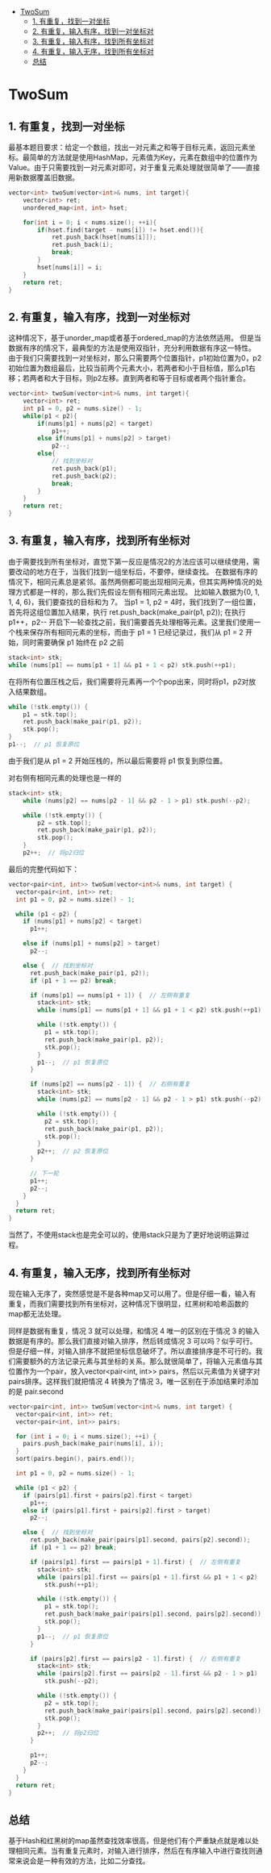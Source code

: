 <!-- TOC -->

- [TwoSum](#twosum)
    - [1. 有重复，找到一对坐标](#1-有重复找到一对坐标)
    - [2. 有重复，输入有序，找到一对坐标对](#2-有重复输入有序找到一对坐标对)
    - [3. 有重复，输入有序，找到所有坐标对](#3-有重复输入有序找到所有坐标对)
    - [4. 有重复，输入无序，找到所有坐标对](#4-有重复输入无序找到所有坐标对)
    - [总结](#总结)

<!-- /TOC -->
# TwoSum
## 1. 有重复，找到一对坐标
最基本题目要求：给定一个数组，找出一对元素之和等于目标元素，返回元素坐标。最简单的方法就是使用HashMap，元素值为Key，元素在数组中的位置作为Value。由于只需要找到一对元素对即可，对于重复元素处理就很简单了——直接用新数据覆盖旧数据。
```c++
vector<int> twoSum(vector<int>& nums, int target){
    vector<int> ret;
    unordered_map<int, int> hset;

    for(int i = 0; i < nums.size(); ++i){
        if(hset.find(target - nums[i]) != hset.end()){
            ret.push_back(hset[nums[i]]);
            ret.push_back(i);
            break;
        }
        hset[nums[i]] = i;
    }
    return ret;
}
```
## 2. 有重复，输入有序，找到一对坐标对
这种情况下，基于unorder_map或者基于ordered_map的方法依然适用。
但是当数据有序的情况下，最典型的方法是使用双指针，充分利用数据有序这一特性。
由于我们只需要找到一对坐标对，那么只需要两个位置指针，p1初始位置为0，p2初始位置为数组最后，比较当前两个元素大小，若两者和小于目标值，那么p1右移；若两者和大于目标，则p2左移。直到两者和等于目标或者两个指针重合。
```c++
vector<int> twoSum(vector<int>& nums, int target){
    vector<int> ret;
    int p1 = 0, p2 = nums.size() - 1;
    while(p1 < p2){
        if(nums[p1] + nums[p2] < target)
            p1++;
        else if(nums[p1] + nums[p2] > target)
            p2--;
        else{
            // 找到坐标对
            ret.push_back(p1);
            ret.push_back(p2);
            break;
        }
    }
    return ret;
}
```
## 3. 有重复，输入有序，找到所有坐标对
由于需要找到所有坐标对，直觉下第一反应是情况2的方法应该可以继续使用，需要改动的地方在于，当我们找到一组坐标后，不要停，继续查找。
在数据有序的情况下，相同元素总是紧邻。虽然两侧都可能出现相同元素，但其实两种情况的处理方式都是一样的，那么我们先假设左侧有相同元素出现。
比如输入数据为{0, 1, 1, 4, 6}，我们要查找的目标和为 7。
当p1 = 1, p2 = 4时，我们找到了一组位置，首先将这组位置加入结果，执行 ret.push_back(make_pair(p1, p2));
在执行 p1++，p2-- 开启下一轮查找之前，我们需要首先处理相等元素。这里我们使用一个栈来保存所有相同元素的坐标，而由于 p1 = 1 已经记录过，我们从 p1 = 2 开始，同时需要确保 p1 始终在 p2 之前
```c++
stack<int> stk;
while (nums[p1] == nums[p1 + 1] && p1 + 1 < p2) stk.push(++p1);
```
在将所有位置压栈之后，我们需要将元素再一个个pop出来，同时将p1，p2对放入结果数组。
```c++
while (!stk.empty()) {
    p1 = stk.top();
    ret.push_back(make_pair(p1, p2));
    stk.pop();
}
p1--;  // p1 恢复原位
```
由于我们是从 p1 = 2 开始压栈的，所以最后需要将 p1 恢复到原位置。

对右侧有相同元素的处理也是一样的
```c++
stack<int> stk;
    while (nums[p2] == nums[p2 - 1] && p2 - 1 > p1) stk.push(--p2);

    while (!stk.empty()) {
        p2 = stk.top();
        ret.push_back(make_pair(p1, p2));
        stk.pop();
    }
    p2++;  // 将p2归位
```
最后的完整代码如下：
```c++
vector<pair<int, int>> twoSum(vector<int>& nums, int target) {
  vector<pair<int, int>> ret;
  int p1 = 0, p2 = nums.size() - 1;

  while (p1 < p2) {
    if (nums[p1] + nums[p2] < target)
      p1++;

    else if (nums[p1] + nums[p2] > target)
      p2--;

    else {  // 找到坐标对
      ret.push_back(make_pair(p1, p2));
      if (p1 + 1 == p2) break;

      if (nums[p1] == nums[p1 + 1]) {  // 左侧有重复
        stack<int> stk;
        while (nums[p1] == nums[p1 + 1] && p1 + 1 < p2) stk.push(++p1);

        while (!stk.empty()) {
          p1 = stk.top();
          ret.push_back(make_pair(p1, p2));
          stk.pop();
        }
        p1--;  // p1 恢复原位
      }

      if (nums[p2] == nums[p2 - 1]) {  // 右侧有重复
        stack<int> stk;
        while (nums[p2] == nums[p2 - 1] && p2 - 1 > p1) stk.push(--p2);

        while (!stk.empty()) {
          p2 = stk.top();
          ret.push_back(make_pair(p1, p2));
          stk.pop();
        }
        p2++;  // p2 恢复原位
      }

      // 下一轮
      p1++;
      p2--;
    }
  }
  return ret;
}
```
当然了，不使用stack也是完全可以的，使用stack只是为了更好地说明运算过程。

## 4. 有重复，输入无序，找到所有坐标对
现在输入无序了，突然感觉是不是各种map又可以用了。但是仔细一看，输入有重复，而我们需要找到所有坐标对，这种情况下很明显，红黑树和哈希函数的map都无法处理。

同样是数据有重复，情况 3 就可以处理，和情况 4 唯一的区别在于情况 3 的输入数据是有序的。那么我们直接对输入排序，然后转成情况 3 可以吗？似乎可行。但是仔细一样，对输入排序不就把坐标信息破坏了。所以直接排序是不可行的。我们需要额外的方法记录元素与其坐标的关系。那么就很简单了，将输入元素值与其位置作为一个pair，放入vector<pair<int, int>> pairs，然后以元素值为关键字对pairs排序。这样我们就把情况 4 转换为了情况 3，唯一区别在于添加结果时添加的是 pair.second
```c++
vector<pair<int, int>> twoSum(vector<int>& nums, int target) {
  vector<pair<int, int>> ret;
  vector<pair<int, int>> pairs;

  for (int i = 0; i < nums.size(); ++i) {
    pairs.push_back(make_pair(nums[i], i));
  }
  sort(pairs.begin(), pairs.end());

  int p1 = 0, p2 = nums.size() - 1;

  while (p1 < p2) {
    if (pairs[p1].first + pairs[p2].first < target)
      p1++;
    else if (pairs[p1].first + pairs[p2].first > target)
      p2--;

    else {  // 找到坐标对
      ret.push_back(make_pair(pairs[p1].second, pairs[p2].second));
      if (p1 + 1 == p2) break;

      if (pairs[p1].first == pairs[p1 + 1].first) {  // 左侧有重复
        stack<int> stk;
        while (pairs[p1].first == pairs[p1 + 1].first && p1 + 1 < p2)
          stk.push(++p1);

        while (!stk.empty()) {
          p1 = stk.top();
          ret.push_back(make_pair(pairs[p1].second, pairs[p2].second));
          stk.pop();
        }
        p1--;  // p1 恢复原位
      }

      if (pairs[p2].first == pairs[p2 - 1].first) {  // 右侧有重复
        stack<int> stk;
        while (pairs[p2].first == pairs[p2 - 1].first && p2 - 1 > p1)
          stk.push(--p2);

        while (!stk.empty()) {
          p2 = stk.top();
          ret.push_back(make_pair(pairs[p1].second, pairs[p2].second));
          stk.pop();
        }
        p2++;  // 将p2归位
      }

      p1++;
      p2--;
    }
  }
  return ret;
}
```
## 总结
基于Hash和红黑树的map虽然查找效率很高，但是他们有个严重缺点就是难以处理相同元素。当有重复元素时，对输入进行排序，然后在有序输入中进行查找则通常来说会是一种有效的方法，比如二分查找。
